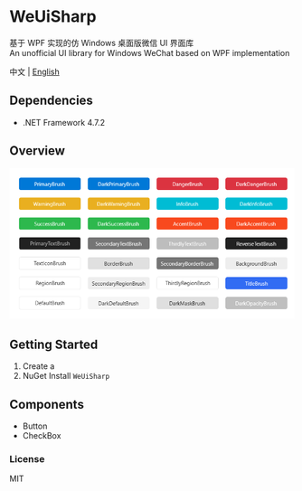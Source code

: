 
# WeUiSharp

基于 WPF 实现的仿 Windows 桌面版微信 UI 界面库<br>
An unofficial UI library for Windows WeChat based on WPF implementation

中文 | [English]()


## Dependencies

* .NET Framework 4.7.2

## Overview

![Brush](https://raw.githubusercontent.com/HandyOrg/HandyOrgResource/master/HandyControl/Resources/Brush.png)


## Getting Started

1. Create a 
2. NuGet Install `WeUiSharp`



## Components

* Button
* CheckBox



### License

MIT

